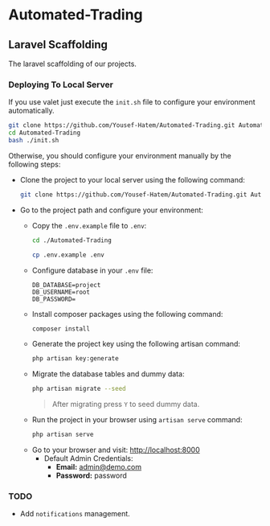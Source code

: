 # Automated-Trading
## Laravel Scaffolding
The laravel scaffolding of our projects.

### Deploying To Local Server
If you use valet just execute the `init.sh` file to configure your environment automatically.
```bash
git clone https://github.com/Yousef-Hatem/Automated-Trading.git Automated-Trading
cd Automated-Trading
bash ./init.sh
```
Otherwise, you should configure your environment manually by the following steps:

- Clone the project to your local server using the following command:
    ```bash
    git clone https://github.com/Yousef-Hatem/Automated-Trading.git Automated-Trading
    ```

- Go to the project path and configure your environment:
    - Copy the `.env.example` file to `.env`:
        ```bash
        cd ./Automated-Trading
    
        cp .env.example .env
        ```
    - Configure database in your `.env` file:
        ```dotenv
        DB_DATABASE=project
        DB_USERNAME=root
        DB_PASSWORD=
        ```
    - Install composer packages using the following command:
        ```bash
        composer install
        ```
    - Generate the project key using the following artisan command:
        ```bash
        php artisan key:generate
        ```
    - Migrate the database tables and dummy data:
        ```bash
        php artisan migrate --seed
        ```
        > After migrating press `Y` to seed dummy data.
    - Run the project in your browser using `artisan serve` command:
        ```bash
        php artisan serve
        ```
    - Go to your browser and visit: [http://localhost:8000](http://localhost:8000)
        - Default Admin  Credentials:
            - **Email:** admin@demo.com
            - **Password:** password

### TODO
- Add `notifications` management.
